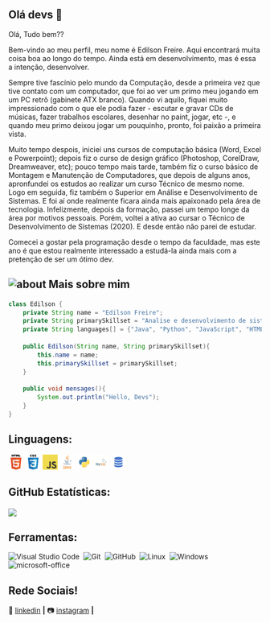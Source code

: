## Olá devs 👋

Olá, Tudo bem?? 

Bem-vindo ao meu perfil, meu nome é Edilson Freire. Aqui encontrará muita coisa boa ao longo do tempo. Ainda está em desenvolvimento, mas é essa a intenção, desenvolver. 

Sempre tive fascínio pelo mundo da Computação, desde a primeira vez que tive contato com um computador, que foi ao ver um primo meu jogando em um PC retrô (gabinete ATX branco). Quando vi aquilo, fiquei muito impressionado com o que ele podia fazer - escutar e gravar CDs de músicas, fazer trabalhos escolares, desenhar no paint, jogar, etc -, e quando meu primo deixou jogar um pouquinho, pronto, foi paixão a primeira vista. 

Muito tempo despois, iniciei uns cursos de computação básica (Word, Excel e Powerpoint); depois fiz o curso de design gráfico (Photoshop, CorelDraw, Dreamweaver, etc); pouco tempo mais tarde, também fiz o curso básico de Montagem e Manutenção de Computadores, que depois de alguns anos, apronfundei os estudos ao realizar um curso Técnico de mesmo nome. Logo em seguida, fiz também o Superior em Análise e Desenvolvimento de Sistemas. E foi aí onde realmente ficara ainda mais apaixonado pela área de tecnologia. Infelizmente, depois da formação, passei um tempo longe da área por motivos pessoais. Porém, voltei a ativa ao cursar o Técnico de Desenvolvimento de Sistemas (2020). E desde então não parei de estudar.

Comecei a gostar pela programação desde o tempo da faculdade, mas este ano é que estou realmente interessado a estudá-la ainda mais com a pretenção de ser um ótimo dev.

## <img width="35" alt="about" src="https://raw.github.com/elizarov/elizarov/master/about.png"> Mais sobre mim


```Java
class Edilson {
    private String name = "Edilson Freire";    
    private String primarySkillset = "Analise e desenvolvimento de sistemas,  resolução de problemas, raciocínio lógico";
    private String languages[] = {"Java", "Python", "JavaScript", "HTML5", "CSS3"};

    public Edilson(String name, String primarySkillset){
        this.name = name;
        this.primarySkillset = primarySkillset;
    }

    public void mensages(){
        System.out.println("Hello, Devs");
    }
}
```

## **Linguagens:**  


<code><img height="30" src="https://raw.githubusercontent.com/github/explore/80688e429a7d4ef2fca1e82350fe8e3517d3494d/topics/html/html.png"></code>
<code><img height="30" src="https://raw.githubusercontent.com/github/explore/80688e429a7d4ef2fca1e82350fe8e3517d3494d/topics/css/css.png"></code>
<code><img height="30" src="https://raw.githubusercontent.com/github/explore/80688e429a7d4ef2fca1e82350fe8e3517d3494d/topics/javascript/javascript.png"></code>
<code><img height="30" src="https://raw.githubusercontent.com/github/explore/80688e429a7d4ef2fca1e82350fe8e3517d3494d/topics/java/java.png"></code>
<code><img height="30" src="https://raw.githubusercontent.com/github/explore/80688e429a7d4ef2fca1e82350fe8e3517d3494d/topics/python/python.png"></code>
<code><img height="30" src="https://raw.githubusercontent.com/github/explore/80688e429a7d4ef2fca1e82350fe8e3517d3494d/topics/mysql/mysql.png"></code>
<code><img height="30" src="https://raw.githubusercontent.com/github/explore/80688e429a7d4ef2fca1e82350fe8e3517d3494d/topics/sql/sql.png"></code>

## **GitHub Estatísticas:**

<a href="https://github.com/Gurupreet">
  <img align="center" src="https://github-readme-stats.vercel.app/api/top-langs/?username=edilsonmorais&theme=dracula&hide_langs_below=1" />
</a>

## Ferramentas:
![Visual Studio Code](https://img.shields.io/badge/-Visual%20Studio%20Code-0D1117?style=for-the-badge&logo=visual-studio-code&logoColor=007ACC&labelColor=0D1117)&nbsp;
![Git](https://img.shields.io/badge/-Git-0D1117?style=for-the-badge&logo=git&labelColor=0D1117)&nbsp;
![GitHub](https://img.shields.io/badge/-GitHub-0D1117?style=for-the-badge&logo=github&labelColor=0D1117)&nbsp;
![Linux](https://img.shields.io/badge/-LINUX-0D1117?style=for-the-badge&logo=linux&labelColor=0D1117)&nbsp;
![Windows](https://img.shields.io/badge/-Windows-0D1117?style=for-the-badge&logo=windows&labelColor=0D1117)&nbsp;
![microsoft-office](https://img.shields.io/badge/-microsoft_office-0D1117?style=for-the-badge&logo=microsoft-office&labelColor=0D1117)&nbsp;


## Rede Sociais!

[website]: https://codedev.ga/
[linkedin]: https://www.linkedin.com/in/edilson-freire-37a06ab1/
[instagram]: https://www.instagram.com/edilsonfreire2008


👔 [linkedin][linkedin] **|**
📷 [instagram][instagram] **|** 

